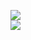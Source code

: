 [![](https://img.shields.io/badge/Made%20With-Github%20Spray-lightgrey.svg?style=for-the-badge&logo=github)](https://github.com/Annihil/github-spray#29594)  
[![](https://i.imgur.com/2DrTn0Z.gif)](https://github.com/Annihil/github-spray)
